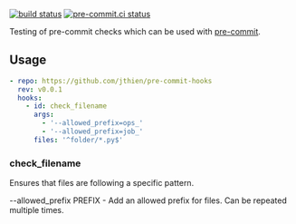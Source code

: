 [![build status](https://github.com/jthien/pre-commit-hooks/actiond/workflows/pre-commit.yml/badge.svg)](https://github.com/jthien/pre-commit-hooks/actiond/workflows/pre-commit.yml)
[![pre-commit.ci status](https://results.pre-commit.ci/badge/github/jthien/pre-commit-hooks/pre-commit.svg)](https://results.pre-commit.ci/latest/github/jthien/pre-commit/main)

Testing of pre-commit checks which can be used with [pre-commit](http://pre-commit.com).

## Usage

```yaml
- repo: https://github.com/jthien/pre-commit-hooks
  rev: v0.0.1
  hooks:
    - id: check_filename
      args:
        - '--allowed_prefix=ops_'
        - '--allowed_prefix=job_'
      files: '^folder/*.py$'
```

### check_filename
Ensures that files are following a specific pattern.

--allowed_prefix PREFIX - Add an allowed prefix for files. Can be repeated multiple times.
